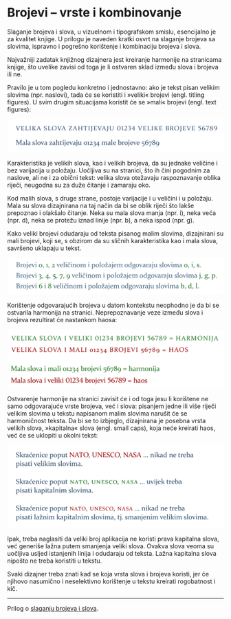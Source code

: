 # Brojevi – vrste i kombinovanje

Slaganje brojeva i slova, u vizuelnom i tipografskom smislu, esencijalno je za kvalitet knjige. U prilogu je naveden kratki osvrt na slaganje brojeva sa slovima, ispravno i pogrešno korištenje i kombinaciju brojeva i slova. 

Najvažniji zadatak knjižnog dizajnera jest kreiranje harmonije na stranicama knjige, što uvelike zavisi od toga je li ostvaren sklad između slova i brojeva ili ne.

Pravilo je u tom pogledu konkretno i jednostavno: ako je tekst pisan velikim slovima (npr. naslovi), tada će se koristiti i »veliki« brojevi (engl. titling figures). U svim drugim situacijama koristit će se »mali« brojevi (engl. text figures):

![](IMG/brojevi-i-slova/veliki-i-mali-brojevi.png)

Karakteristika je velikih slova, kao i velikih brojeva, da su jednake veličine i bez varijacija u položaju. Uočljiva su na stranici, što ih čini pogodnim za naslove, ali ne i za obični tekst: velika slova otežavaju raspoznavanje oblika riječi, neugodna su za duže čitanje i zamaraju oko.

Kod malih slova, s druge strane, postoje varijacije i u veličini i u položaju. Mala su slova dizajnirana na taj način da bi se oblik riječi što lakše prepoznao i olakšalo čitanje. Neka su mala slova manja (npr. i), neka veća (npr. d), neka se protežu iznad linije (npr. b), a neka ispod (npr. g).

Kako veliki brojevi odudaraju od teksta pisanog malim slovima, dizajnirani su
mali brojevi, koji se, s obzirom da su sličnih karakteristika kao i mala slova,
savršeno uklapaju u tekst.

![](IMG/brojevi-i-slova/podudarnost-brojeva-i-slova.png)

Korištenje odgovarajućih brojeva u datom kontekstu neophodno je da bi se ostvarila harmonija na stranici. Neprepoznavanje veze između slova i brojeva rezultirat će nastankom haosa:

![](IMG/brojevi-i-slova/kombinacije-brojeva-i-slova.png)

Ostvarenje harmonije na stranici zavisit će i od toga jesu li korištene ne samo odgovarajuće vrste brojeva, već i slova: pisanjem jedne ili više riječi velikim slovima u tekstu napisanom malim slovima narušit će se harmoničnost teksta. Da bi se to izbjeglo, dizajnirana je posebna vrsta velikih slova, »kapitalna« slova (engl. small caps), koja neće kreirati haos, već će se uklopiti u okolni tekst:

![](IMG/brojevi-i-slova/kapitalna-slova.png)

Ipak, treba naglasiti da veliki broj aplikacija ne koristi prava kapitalna slova, već generiše lažna putem smanjenja veliki slova. Ovakva slova veoma su uočljiva usljed istanjenih linija i odudaraju od teksta. Lažna kapitalna slova nipošto ne treba koristiti u tekstu.

Svaki dizajner treba znati kad se koja vrsta slova i brojeva koristi, jer će njihovo nasumično i neselektivno korištenje u tekstu kreirati rogobatnost i kič.

***

Prilog o [slaganju brojeva i slova](https://drive.google.com/file/d/1gwnr9JFqrxVsHYWVvU-WLmHGY9Ay4UVO/view?usp=sharing).
